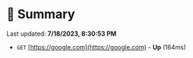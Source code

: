 # 📖 Summary
Last updated: **7/18/2023, 8:30:53 PM**

- `GET` [https://google.com](https://google.com) - **Up** (164ms)
